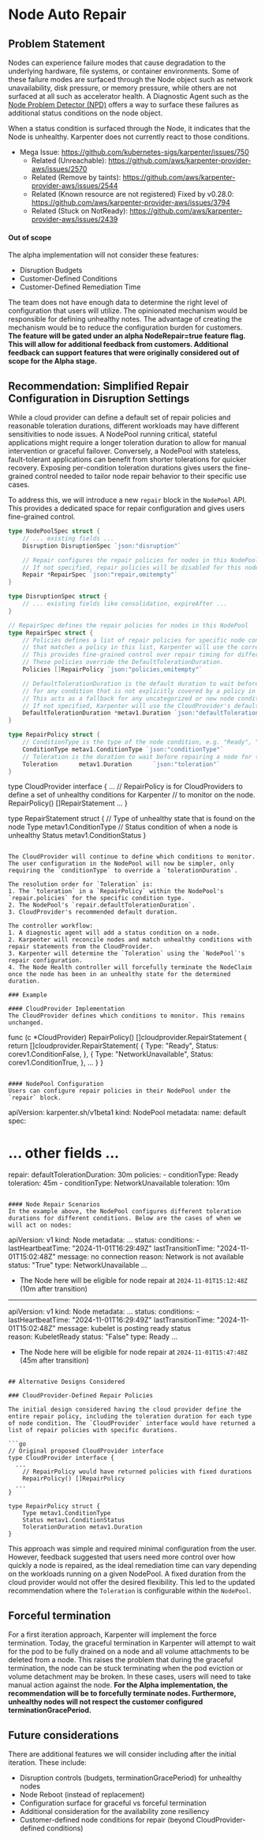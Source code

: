 # Node Auto Repair 

## Problem Statement

Nodes can experience failure modes that cause degradation to the underlying hardware, file systems, or container environments. Some of these failure modes are surfaced through the Node object such as network unavailability, disk pressure, or memory pressure, while others are not surfaced at all such as accelerator health. A Diagnostic Agent such as the [Node Problem Detector (NPD)](https://github.com/kubernetes/node-problem-detector) offers a way to surface these failures as additional status conditions on the node object.

When a status condition is surfaced through the Node, it indicates that the Node is unhealthy. Karpenter does not currently react to those conditions.

* Mega Issue: https://github.com/kubernetes-sigs/karpenter/issues/750
    * Related (Unreachable): https://github.com/aws/karpenter-provider-aws/issues/2570
    * Related (Remove by taints): https://github.com/aws/karpenter-provider-aws/issues/2544
    * Related (Known resource are not registered) Fixed by v0.28.0: https://github.com/aws/karpenter-provider-aws/issues/3794
    * Related (Stuck on NotReady): https://github.com/aws/karpenter-provider-aws/issues/2439

#### Out of scope

The alpha implementation will not consider these features:

  - Disruption Budgets
  - Customer-Defined Conditions
  - Customer-Defined Remediation Time

The team does not have enough data to determine the right level of configuration that users will utilize. The opinionated mechanism would be responsible for defining unhealthy notes. The advantage of creating the mechanism would be to reduce the configuration burden for customers. **The feature will be gated under an alpha NodeRepair=true feature flag. This will  allow for additional feedback from customers. Additional feedback can support features that were originally considered out of scope for the Alpha stage.**

## Recommendation: Simplified Repair Configuration in Disruption Settings

While a cloud provider can define a default set of repair policies and reasonable toleration durations, different workloads may have different sensitivities to node issues. A NodePool running critical, stateful applications might require a longer toleration duration to allow for manual intervention or graceful failover. Conversely, a NodePool with stateless, fault-tolerant applications can benefit from shorter tolerations for quicker recovery. Exposing per-condition toleration durations gives users the fine-grained control needed to tailor node repair behavior to their specific use cases.

To address this, we will introduce a new `repair` block in the `NodePool` API. This provides a dedicated space for repair configuration and gives users fine-grained control.

```go
type NodePoolSpec struct {
    // ... existing fields ...
    Disruption DisruptionSpec `json:"disruption"`

    // Repair configures the repair policies for nodes in this NodePool.
    // If not specified, repair policies will be disabled for this nodepool.
    Repair *RepairSpec `json:"repair,omitempty"`
}

type DisruptionSpec struct {
    // ... existing fields like consolidation, expireAfter ...
}

// RepairSpec defines the repair policies for nodes in this NodePool
type RepairSpec struct {
    // Policies defines a list of repair policies for specific node conditions. If a node has a condition
    // that matches a policy in this list, Karpenter will use the corresponding toleration duration.
    // This provides fine-grained control over repair timing for different issues.
    // These policies override the DefaultTolerationDuration.
	Policies []RepairPolicy `json:"policies,omitempty"`

    // DefaultTolerationDuration is the default duration to wait before repairing a node
    // for any condition that is not explicitly covered by a policy in the 'policies' list.
    // This acts as a fallback for any uncategorized or new node conditions.
    // If not specified, Karpenter will use the CloudProvider's default duration.
	DefaultTolerationDuration *metav1.Duration `json:"defaultTolerationDuration,omitempty"`
}

type RepairPolicy struct {
    // ConditionType is the type of the node condition, e.g. "Ready", "DiskPressure".
    ConditionType metav1.ConditionType `json:"conditionType"`
    // Toleration is the duration to wait before repairing a node for this specific condition.
    Toleration      metav1.Duration      `json:"toleration"`
}
```

type CloudProvider interface {
  ...
    // RepairPolicy is for CloudProviders to define a set of unhealthy conditions for Karpenter 
    // to monitor on the node.
    RepairPolicy() []RepairStatement
  ...
}

type RepairStatement struct {
    // Type of unhealthy state that is found on the node
    Type metav1.ConditionType 
    // Status condition of when a node is unhealthy
    Status metav1.ConditionStatus
}
```

The CloudProvider will continue to define which conditions to monitor. The user configuration in the NodePool will now be simpler, only requiring the `conditionType` to override a `tolerationDuration`.

The resolution order for `Toleration` is:
1. The `toleration` in a `RepairPolicy` within the NodePool's `repair.policies` for the specific condition type.
2. The NodePool's `repair.defaultTolerationDuration`.
3. CloudProvider's recommended default duration.

The controller workflow:
1. A diagnostic agent will add a status condition on a node.
2. Karpenter will reconcile nodes and match unhealthy conditions with repair statements from the CloudProvider.
3. Karpenter will determine the `Toleration` using the `NodePool`'s repair configuration.
4. The Node Health controller will forcefully terminate the NodeClaim once the node has been in an unhealthy state for the determined duration.

### Example

#### CloudProvider Implementation
The CloudProvider defines which conditions to monitor. This remains unchanged.
```
func (c *CloudProvider) RepairPolicy() []cloudprovider.RepairStatement {
    return []cloudprovider.RepairStatement{
        {
            Type: "Ready",
            Status: corev1.ConditionFalse,
        },
        {
            Type: "NetworkUnavailable",
            Status: corev1.ConditionTrue,
        },
        ...
    }
}
```

#### NodePool Configuration
Users can configure repair policies in their NodePool under the `repair` block.
```
apiVersion: karpenter.sh/v1beta1
kind: NodePool
metadata:
  name: default
spec:
  # ... other fields ...
  repair:
    defaultTolerationDuration: 30m
    policies:
    - conditionType: Ready
      toleration: 45m
    - conditionType: NetworkUnavailable
      toleration: 10m
```

#### Node Repair Scenarios
In the example above, the NodePool configures different toleration durations for different conditions. Below are the cases of when we will act on nodes:

```
apiVersion: v1
kind: Node
metadata:
  ...
status:
  conditions:
    - lastHeartbeatTime: "2024-11-01T16:29:49Z"
      lastTransitionTime: "2024-11-01T15:02:48Z"
      message: no connection
      reason: Network is not available
      status: "True"
      type: NetworkUnavailable
    ...
    
- The Node here will be eligible for node repair at `2024-11-01T15:12:48Z` (10m after transition)
---
apiVersion: v1
kind: Node
metadata:
  ...
status:
  conditions:
    - lastHeartbeatTime: "2024-11-01T16:29:49Z"
      lastTransitionTime: "2024-11-01T15:02:48Z"
      message: kubelet is posting ready status  
      reason: KubeletReady
      status: "False"
      type: Ready
    ...
    
- The Node here will be eligible for node repair at `2024-11-01T15:47:48Z` (45m after transition)
```

## Alternative Designs Considered

### CloudProvider-Defined Repair Policies

The initial design considered having the cloud provider define the entire repair policy, including the toleration duration for each type of node condition. The `CloudProvider` interface would have returned a list of repair policies with specific durations.

```go
// Original proposed CloudProvider interface
type CloudProvider interface {
  ...
    // RepairPolicy would have returned policies with fixed durations
    RepairPolicy() []RepairPolicy
  ...
}

type RepairPolicy struct {
    Type metav1.ConditionType 
    Status metav1.ConditionStatus
    TolerationDuration metav1.Duration
}
```

This approach was simple and required minimal configuration from the user. However, feedback suggested that users need more control over how quickly a node is repaired, as the ideal remediation time can vary depending on the workloads running on a given NodePool. A fixed duration from the cloud provider would not offer the desired flexibility. This led to the updated recommendation where the `Toleration` is configurable within the `NodePool`.

## Forceful termination

For a first iteration approach, Karpenter will implement the force termination. Today, the graceful termination in Karpenter will attempt to wait for the pod to be fully drained on a node and all volume attachments to be deleted from a node. This raises the problem that during the graceful termination, the node can be stuck terminating when the pod eviction or volume detachment may be broken. In these cases, users will need to take manual action against the node. **For the Alpha implementation, the recommendation will be to forcefully terminate nodes. Furthermore, unhealthy nodes will not respect the customer configured terminationGracePeriod.**

## Future considerations 

There are additional features we will consider including after the initial iteration. These include:

* Disruption controls (budgets, terminationGracePeriod) for unhealthy nodes 
* Node Reboot (instead of replacement)
* Configuration surface for graceful vs forceful termination 
* Additional consideration for the availability zone resiliency
* Customer-defined node conditions for repair (beyond CloudProvider-defined conditions) 
